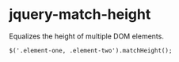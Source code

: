 jquery-match-height
===================

Equalizes the height of multiple DOM elements.

```jquery
$('.element-one, .element-two').matchHeight();
```
